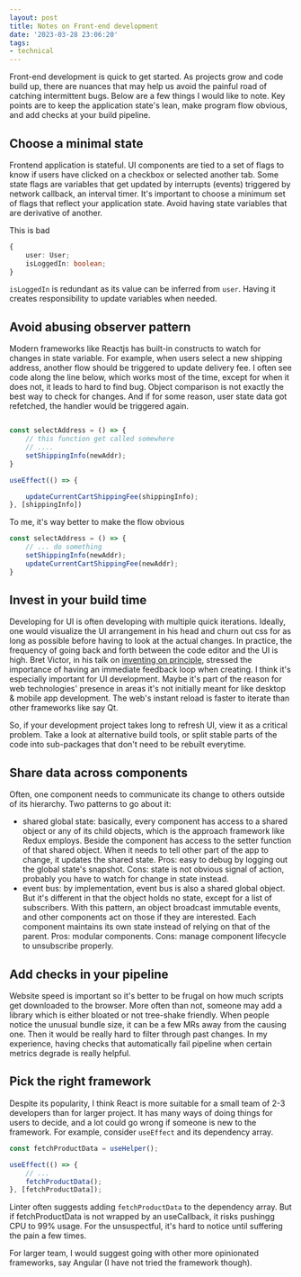 ```yaml
---
layout: post
title: Notes on Front-end development
date: '2023-03-28 23:06:20'
tags:
- technical
---
```


Front-end development is quick to get started. As projects grow and code build up, there are nuances that may help us avoid the painful road of catching intermittent bugs. Below are a few things I would like to note. Key points are to keep the application state's lean, make program flow obvious, and add checks at your build pipeline. 

## Choose a minimal state

Frontend application is stateful. UI components are tied to a set of flags to know if users have clicked on a checkbox or selected another tab. Some state flags are variables that get updated by interrupts (events) triggered by network callback, an interval timer. It's important to choose a minimum set of flags that reflect your application state. Avoid having state variables that are derivative of another. 

This is bad

```typescript
{
	user: User;
	isLoggedIn: boolean;
}
```

`isLoggedIn` is redundant as its value can be inferred from `user`. Having it creates responsibility to update variables when needed. 

## Avoid abusing observer pattern

Modern frameworks like Reactjs has built-in constructs to watch for changes in state variable. For example, when users select a new shipping address, another flow should be triggered to update delivery fee. I often see code along the line below, which works most of the time, except for when it does not, it leads to hard to find bug. Object comparison is not exactly the best way to check for changes. And if for some reason, user state data got refetched, the handler would be triggered again. 

```javascript

const selectAddress = () => {
	// this function get called somewhere 
	// ....
	setShippingInfo(newAddr);
}

useEffect(() => {

	updateCurrentCartShippingFee(shippingInfo);
}, [shippingInfo])
```
To me, it's way better to make the flow obvious
```javascript
const selectAddress = () => {
	// ... do something 
	setShippingInfo(newAddr);
	updateCurrentCartShippingFee(newAddr);
}
``` 		

## Invest in your build time

Developing for UI is often developing with multiple quick iterations. Ideally, one would visualize the UI arrangement in his head and churn out css for as long as possible before having to look at the actual changes. In practice, the frequency of going back and forth between the code editor and the UI is high. Bret Victor, in his talk on [inventing on principle](https://www.youtube.com/watch?v=PUv66718DII), stressed the importance of having an immediate feedback loop when creating. I think it's especially important for UI development. Maybe it's part of the reason for web technologies' presence in areas it's not initially meant for like desktop & mobile app development. The web's instant reload is faster to iterate than other frameworks like say Qt. 

So, if your development project takes long to refresh UI, view it as a critical problem. Take a look at alternative build tools, or split stable parts of the code into sub-packages that don't need to be rebuilt everytime. 


## Share data across components

Often, one component needs to communicate its change to others outside of its hierarchy. Two patterns to go about it:
- shared global state: basically, every component has access to a shared object or any of its child objects, which is the approach framework like Redux employs. Beside the component has access to the setter function of that shared object. When it needs to tell other part of the app to change, it updates the shared state. Pros: easy to debug by logging out the global state's snapshot. Cons: state is not obvious signal of action, probably you have to watch for change in state instead. 
- event bus: by implementation, event bus is also a shared global object. But it's different in that the object holds no state, except for a list of subscribers. With this pattern, an object broadcast immutable events, and other components act on those if they are interested. Each component maintains its own state instead of relying on that of the parent. Pros: modular components. Cons: manage component lifecycle to unsubscribe properly. 

## Add checks in your pipeline 

Website speed is important so it's better to be frugal on how much scripts get downloaded to the browser. More often than not, someone may add a library which is either bloated or not tree-shake friendly. When people notice the unusual bundle size, it can be a few MRs away from the causing one. Then it would be really hard to filter through past changes. In my experience, having checks that automatically fail pipeline when certain metrics degrade is really helpful. 

## Pick the right framework

Despite its popularity, I think React is more suitable for a small team of 2-3 developers than for larger project. It has many ways of doing things for users to decide, and a lot could go wrong if someone is new to the framework. For example, consider `useEffect` and its dependency array.

```javascript
const fetchProductData = useHelper();

useEffect(() => {
	// ... 
	fetchProductData();
}, [fetchProductData]);
```
Linter often suggests adding `fetchProductData` to the dependency array. But if fetchProductData is not wrapped by an useCallback, it risks pushingg CPU to 99% usage. For the unsuspectful, it's hard to notice until suffering the pain a few times. 

For larger team, I would suggest going with other more opinionated frameworks, say Angular (I have not tried the framework though).